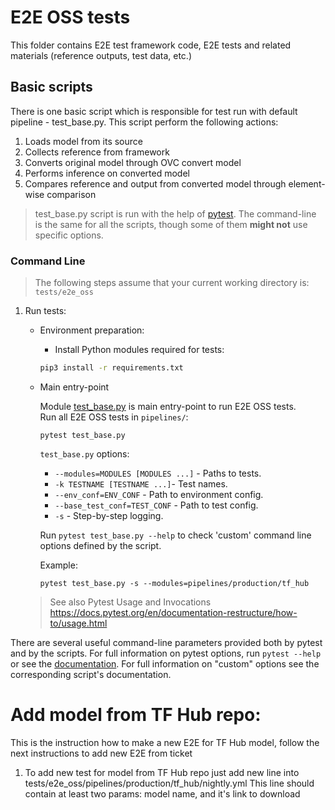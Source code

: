 # E2E OSS tests

This folder contains E2E test framework code, E2E tests and related materials
(reference outputs, test data, etc.)

## Basic scripts

There is one basic script which is responsible for test run with default pipeline - test_base.py. This script perform the
following actions:
1. Loads model from its source 
2. Collects reference from framework
3. Converts original model through OVC convert model
4. Performs inference on converted model
5. Compares reference and output from converted model through element-wise comparison


> test_base.py script is run with the help of [pytest](https://docs.pytest.org).
> The command-line is the same for all the scripts, though some of them
> __might not__ use specific options.

### Command Line

> The following steps assume that your current working directory is:
> `tests/e2e_oss`

1. Run tests:
    * Environment preparation:
        * Install Python modules required for tests:
        ```bash
        pip3 install -r requirements.txt 
        ```

   * Main entry-point  

       Module [test_base.py](https://github.com/openvinotoolkit/openvino/tree/master/tests/e2e_oss/test_base.py) is main entry-point to run E2E OSS tests.  
       Run all E2E OSS tests in `pipelines/`:
       ```
       pytest test_base.py
       ```
       `test_base.py` options:  
    
       - `--modules=MODULES [MODULES ...]` - Paths to tests.  
       - `-k TESTNAME [TESTNAME ...]`- Test names.  
       - `--env_conf=ENV_CONF` - Path to environment config.  
       - `--base_test_conf=TEST_CONF` - Path to test config.  
       - `-s` - Step-by-step logging.
    
       Run `pytest test_base.py --help` to check 'custom' command line options defined by the script.  
    
       Example:
       ```
       pytest test_base.py -s --modules=pipelines/production/tf_hub
       ```  
    >    See also Pytest Usage and Invocations https://docs.pytest.org/en/documentation-restructure/how-to/usage.html

There are several useful command-line parameters provided both by pytest and by
the scripts. For full information on pytest options, run `pytest --help` or see
the [documentation](https://docs.pytest.org). For full information on "custom"
options see the corresponding script's documentation.


# Add model from TF Hub repo:
This is the instruction how to make a new E2E for TF Hub model, follow the next instructions to add new E2E from ticket
1. To add new test for model from TF Hub repo just add new line into tests/e2e_oss/pipelines/production/tf_hub/nightly.yml
This line should contain at least two params: model name, and it's link to download
